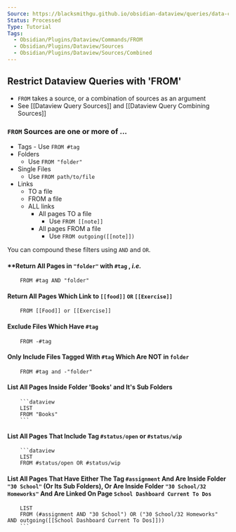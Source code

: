 ```yaml
---
Source: https://blacksmithgu.github.io/obsidian-dataview/queries/data-commands/#from
Status: Processed
Type: Tutorial
Tags:
  - Obsidian/Plugins/Dataview/Commands/FROM
  - Obsidian/Plugins/Dataview/Sources
  - Obsidian/Plugins/Dataview/Sources/Combined
---
```


## Restrict Dataview Queries with 'FROM'

- `FROM` takes a source, or a combination of sources as an argument
- See [[Dataview Query Sources]] and [[Dataview Query Combining Sources]]

### `FROM` Sources are one or more of ...

- Tags
			- Use `FROM #tag`
- Folders
	- Use `FROM "folder"`
- Single Files
	- Use `FROM path/to/file`
- Links
	- TO a file
	- FROM a file
	- ALL links
		- All pages TO a file
			- Use `FROM [[note]]`
		- All pages FROM a file
			- Use `FROM outgoing([[note]])`

You can compound these filters using `AND` and `OR`.

#### **Return All Pages in `"folder"` with `#tag` , *i.e.*

```
	FROM #tag AND "folder"
```

#### **Return All Pages Which Link to `[[food]]` `OR` `[[Exercise]]`**

```
	FROM [[Food]] or [[Exercise]]
```

#### **Exclude Files Which Have `#tag`**

```
	FROM -#tag
```

#### **Only Include Files Tagged With `#tag` Which Are NOT in `folder`**

```
	FROM #tag and -"folder"
```

#### **List All Pages Inside Folder 'Books' and It's Sub Folders**

```
	```dataview 
	LIST 
	FROM "Books" 
	```
```

#### **List All Pages That Include Tag `#status/open` or `#status/wip`**

```
	```dataview
	LIST
	FROM #status/open OR #status/wip
```

#### **List All Pages That Have Either The Tag `#assignment` And Are Inside Folder `"30 School"` (Or Its Sub Folders), Or Are Inside Folder `"30 School/32 Homeworks"` And Are Linked On Page `School Dashboard Current To Dos`**

```
	LIST 
	FROM (#assignment AND "30 School") OR ("30 School/32 Homeworks" AND outgoing([[School Dashboard Current To Dos]])) 
	```
```


